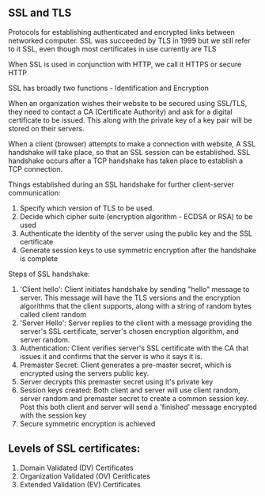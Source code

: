 ## SSL and TLS

Protocols for establishing authenticated and encrypted links between networked computer. SSL was succeeded by TLS in 1999 but we still refer to it SSL, even though most certificates in use currently are TLS

When SSL is used in conjunction with HTTP, we call it HTTPS or secure HTTP

SSL has broadly two functions - Identification and Encryption

When an organization wishes their website to be secured using SSL/TLS, they need to contact a CA (Certificate Authority) and ask for a digital certificate to be issued. This along with the private key of a key pair will be stored on their servers. 

When a client (browser) attempts to make a connection with website, A SSL handshake will take place, so that an SSL session can be established. SSL handshake occurs after a TCP handshake has taken place to establish a TCP connection.

Things established during an SSL handshake for further client-server communication:

1. Specify which version of TLS to be used.
2. Decide which cipher suite (encryption algorithm - ECDSA or RSA) to be used
3. Authenticate the identity of the server using the public key and the SSL certificate
4. Generate session keys to use symmetric encryption after the handshake is complete 

Steps of SSL handshake:

1. 'Client hello': Client initiates handshake by sending "hello" message to server. This message will have the TLS versions and the encryption algorithms that the client supports, along with a string of random bytes called client random
2. 'Server Hello': Server replies to the client with a message providing the server's SSL certificate, server's chosen encryption algorithm, and server random.
3. Authentication: Client verifies server's SSL certificate with the CA that issues it and confirms that the server is who it says it is.
4. Premaster Secret: Client generates a pre-master secret, which is encrypted using the servers public key.
5. Server decrypts this premaster secret using it's private key
6. Session keys created: Both client and server will use client random, server random and premaster secret to create a common session key. Post this both client and server will send a 'finished' message encrypted with the session key
7. Secure symmetric encryption is achieved


## Levels of SSL certificates:

1. Domain Validated (DV) Certificates
2. Organization Validated (OV) Ceritficates
3. Extended Validation (EV) Certificates
